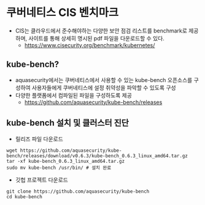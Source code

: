 # 쿠버네티스 CIS 벤치마크
- CIS는 클라우드에서 준수해야하는 다양한 보안 점검 리스트를 benchmark로 제공하며, 사이트를 통해 상세히 명시된 pdf 파일을 다운로드할 수 있다.
  - https://www.cisecurity.org/benchmark/kubernetes/

## kube-bench?
- aquasecurity에서는 쿠버네티스에서 사용할 수 있는 kube-bench 오픈소스를 구성하여 사용자들에게 쿠버네티스에 설정 취약성을 파악할 수 있도록 구성
- 다양한 플랫폼에서 컴파일된 파일을 구성하도록 제공
  - https://github.com/aquasecurity/kube-bench/releases

## kube-bench 설치 및 클러스터 진단 

- 릴리즈 파일 다운로드
```
wget https://github.com/aquasecurity/kube-bench/releases/download/v0.6.3/kube-bench_0.6.3_linux_amd64.tar.gz 
tar -xf kube-bench_0.6.3_linux_amd64.tar.gz
sudo mv kube-bench /usr/bin/ # 설치 완료
```

- 깃헙 프로젝트 다운로드
```
git clone https://github.com/aquasecurity/kube-bench 
cd kube-bench
```
